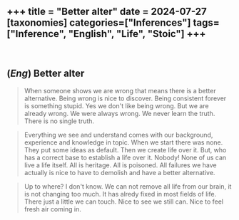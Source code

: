 +++
title = "Better alter"
date = 2024-07-27
[taxonomies]
categories=["Inferences"]
tags=["Inference", "English", "Life", "Stoic"]
+++
---
<br>

## (*Eng*) Better alter
> When someone shows we are wrong that means there is a better alternative. Being wrong is nice to discover. Being consistent forever is something stupid. Yes we don't like being wrong. But we are already wrong. We were always wrong. We never learn the truth. There is no single truth.

> Everything we see and understand comes with our background, experience and knowledge in topic. When we start there was none. They put some ideas as default. Then we create life over it. But, who has a correct base to establish a life over it. Nobody! None of us can live a life itself. All is heritage. All is poisoned. All failures we have actually is nice to have to demolish and have a better alternative. 

> Up to where? I don't know. We can not remove all life from our brain, it is not changing too much. It has alredy fixed in most fields of life. There just a little we can touch. Nice to see we still can. Nice to feel fresh air coming in.